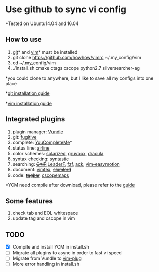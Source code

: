 # Use github to sync vi config
*Tested on Ubuntu14.04 and 16.04

## How to use
1. [git](https://git-scm.com/)* and [vim](https://github.com/vim/vim)* must be installed
2. git clone https://github.com/howhow/vimrc ~/.my_config/vim
3. cd ~/.my_config/vim
4. ./install.sh cmake ctags cscope python2.7 silversearcher-ag

*you could clone to anywhere, but I like to save all my configs into one place

*[git installation guide](https://gist.github.com/derhuerst/1b15ff4652a867391f03)

*[vim installation guide](https://github.com/Valloric/YouCompleteMe/wiki/Building-Vim-from-source)

## Integrated plugins
1. plugin manager: [Vundle](https://github.com/VundleVim/Vundle.vim)
2. git: [fugitive](https://github.com/tpope/vim-fugitive)
3. complete: [YouCompleteMe](https://github.com/Valloric/YouCompleteMe)*
4. status line: [airline](https://github.com/vim-airline/vim-airline)
5. color schemes: [solarized](https://github.com/altercation/solarized), [gruvbox](https://github.com/morhetz/gruvbox), [dracula](https://draculatheme.com/vim/)
6. syntax checking: [syntastic](https://github.com/vim-syntastic/syntastic)
7. searching: ~~[CrtlP](https://github.com/ctrlpvim/ctrlp.vim)~~,[LeaderF](https://github.com/Yggdroot/LeaderF), [fzf](https://github.com/junegunn/fzf), [ack](https://github.com/mileszs/ack.vim), [vim-easymotion](https://github.com/easymotion/vim-easymotion)
8. document: [vimtex](https://github.com/lervag/vimtex), ~~[slumlord](https://github.com/scrooloose/vim-slumlord)~~
9. code: ~~[tagbar](https://github.com/majutsushi/tagbar)~~, [cscopemaps](https://github.com/steffanc/cscopemaps.vim)

*YCM need compile after download, please refer to the [guide](https://github.com/Valloric/YouCompleteMe#installation)

## Some features
1. check tab and EOL whitespace
2. update tag and cscope in vim

## TODO
- [x] Compile and install YCM in install.sh
- [ ] Migrate all plugins to async in order to fast vi speed
- [ ] Migrate from Vundle to [vim-plug](https://github.com/junegunn/vim-plug)
- [ ] More error handling in install.sh
